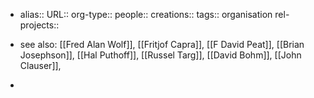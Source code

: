 - alias::
  URL::
  org-type::
  people::
  creations::
  tags:: organisation
  rel-projects::


- see also: [[Fred Alan Wolf]], [[Fritjof Capra]], [[F David Peat]], [[Brian Josephson]], [[Hal Puthoff]], [[Russel Targ]], [[David Bohm]], [[John Clauser]],
-
